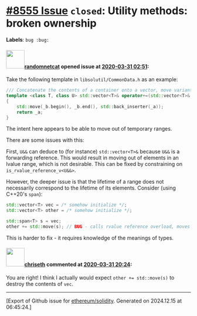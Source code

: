 # [\#8555 Issue](https://github.com/ethereum/solidity/issues/8555) `closed`: Utility methods: broken ownership
**Labels**: `bug :bug:`


#### <img src="https://avatars.githubusercontent.com/u/1988485?v=4" width="50">[randomnetcat](https://github.com/randomnetcat) opened issue at [2020-03-31 02:51](https://github.com/ethereum/solidity/issues/8555):

Take the following template in `libsolutil/CommonData.h` as an example:
```cpp
/// Concatenate the contents of a container onto a vector, move variant.
template <class T, class U> std::vector<T>& operator+=(std::vector<T>& _a, U&& _b)
{
	std::move(_b.begin(), _b.end(), std::back_inserter(_a));
	return _a;
}
```

The intent here appears to be able to move out of temporary ranges.

There are some issues with this:

First, `U&&` can deduce to (for instance) `std::vector<T>&` because `U&&` is a forwarding reference. This would result in moving out of elements in an lvalue range, which is not desirable. This can be fixed by constraining on `is_rvalue_reference_v<U&&>`.

However, the deeper issue is that the lifetime of a range does not necessarily correspond to the lifetime of its elements. Consider (using C++20's `span`):
```cpp
std::vector<T> vec = /* somehow initialize */;
std::vector<T> other = /* somehow initialize */;

std::span<T> s = vec;
other += std::move(s); // BUG - calls rvalue reference overload, moves out of elements owned by vec, although they will continue living past this line
```

This is harder to fix - it requires knowledge of the meanings of types.

#### <img src="https://avatars.githubusercontent.com/u/9073706?v=4" width="50">[chriseth](https://github.com/chriseth) commented at [2020-03-31 20:24](https://github.com/ethereum/solidity/issues/8555#issuecomment-606854843):

You are right! I think I actually would expect `other += std::move(s)` to destroy the contents of `vec`.


-------------------------------------------------------------------------------



[Export of Github issue for [ethereum/solidity](https://github.com/ethereum/solidity). Generated on 2024.12.15 at 06:45:24.]
